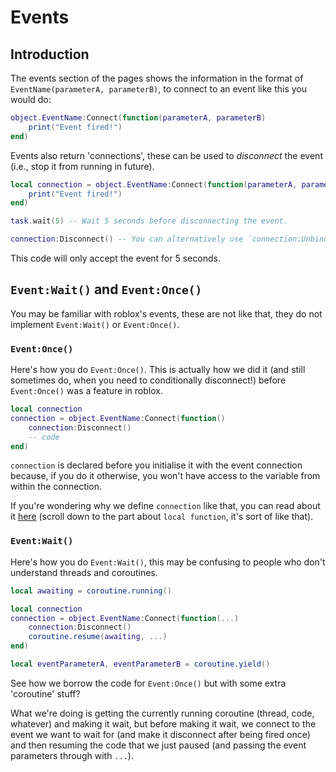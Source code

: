 # Events

## Introduction

The events section of the pages shows the information in the format of <code>EventName(parameterA, parameterB)</code>, to connect to an event like this you would do:

```lua
object.EventName:Connect(function(parameterA, parameterB)
	print("Event fired!")
end)
```

Events also return 'connections', these can be used to _disconnect_ the event (i.e., stop it from running in future).

```lua
local connection = object.EventName:Connect(function(parameterA, parameterB)
	print("Event fired!")
end)

task.wait(5) -- Wait 5 seconds before disconnecting the event.

connection:Disconnect() -- You can alternatively use `connection:Unbind()`
```

This code will only accept the event for 5 seconds.

## `Event:Wait()` and `Event:Once()`

You may be familiar with roblox's events, these are not like that, they do not implement `Event:Wait()` or `Event:Once()`.

### `Event:Once()`

Here's how you do `Event:Once()`. This is actually how we did it (and still sometimes do, when you need to conditionally disconnect!) before `Event:Once()` was a feature in roblox.

```lua
local connection
connection = object.EventName:Connect(function()
	connection:Disconnect()
	-- code
end)
```

`connection` is declared before you initialise it with the event connection because, if you do it otherwise, you won't have access to the variable from within the connection.

If you're wondering why we define `connection` like that, you can read about it [here](https://www.lua.org/pil/6.2.html) (scroll down to the part about `local function`, it's sort of like that).

### `Event:Wait()`

Here's how you do `Event:Wait()`, this may be confusing to people who don't understand threads and coroutines.

```lua
local awaiting = coroutine.running()

local connection
connection = object.EventName:Connect(function(...)
	connection:Disconnect()
	coroutine.resume(awaiting, ...)
end)

local eventParameterA, eventParameterB = coroutine.yield()
```

See how we borrow the code for `Event:Once()` but with some extra 'coroutine' stuff?

What we're doing is getting the currently running coroutine (thread, code, whatever) and making it wait, but before making it wait, we connect to the event we want to wait for (and make it disconnect after being fired once) and then resuming the code that we just paused (and passing the event parameters through with `...`).
